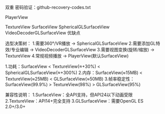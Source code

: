 双重 密码验证：github-recovery-codes.txt



PlayerView  


TextureView SurfaceView SphericalGLSurfaceView VideoDecoderGLSurfaceView 优缺点

选型决策树：
1.需要360°/VR播放 → SphericalGLSurfaceView
2.需要添加GL特效/专业编辑 → VideoDecoderGLSurfaceView
3.需要视图变换(旋转/缩放) → TextureView
4.常规视频播放 → PlayerView(默认SurfaceView)


1.功耗：SurfaceView < TextureView(≈+30%) < SphericalGLSurfaceView(≈+300%)
2.内存：SurfaceView(≈15MB) < TextureView(≈25MB) < GLSurfaceView(≈50MB)
3.帧率稳定性：SurfaceView(99.9%) > TextureView(98%) > GLSurfaceView(95%)

兼容性说明：
1.SurfaceView：全API支持，但API24以下动画受限
2.TextureView：API14+完全支持
3.GLSurfaceView：需要OpenGL ES 2.0+/3.0+


